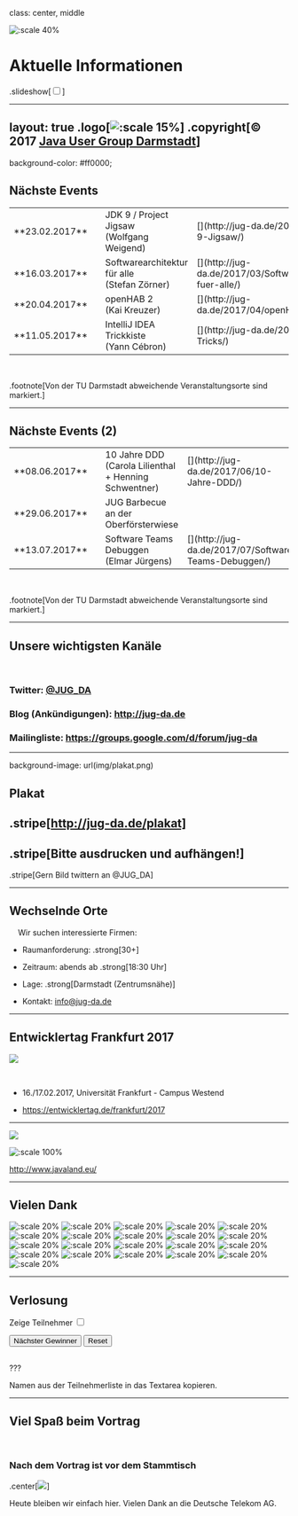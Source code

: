 class: center, middle

![:scale 40%](img/logo_rund.png)

# Aktuelle Informationen
.slideshow[<input id="autoSlideshow" type="checkbox" title="Auto Slideshow" />]

---
layout: true
.logo[![:scale 15%](img/logo_rund.png)]
.copyright[&copy; 2017 [Java User Group Darmstadt](http://jug-da.de/2017/01/)]
---
background-color: #ff0000;

## Nächste Events <i class="fa fa-calendar"></i>

<table>
	<tr>
		<td>**23.02.2017**</td>
		<td><i class="fa fa-university"></i></td>
		<td>JDK 9 / Project Jigsaw<br/>(Wolfgang Weigend)</td>
		<td>[<i class="fa fa-external-link"></i>](http://jug-da.de/2017/02/Java-9-Jigsaw/)</td>
	</tr>
	<tr>
		<td>**16.03.2017**</td>
		<td><i class="fa fa-university fa-container"><i class="fa fa-ban fa-nested"></i></i></td>
		<td>Softwarearchitektur für alle<br/>(Stefan Zörner)</td>
		<td>[<i class="fa fa-external-link"></i>](http://jug-da.de/2017/03/Softwarearchitektur-fuer-alle/)</td>
	</tr>
	<tr>
		<td>**20.04.2017**</td>
		<td><i class="fa fa-university fa-container"><i class="fa fa-ban fa-nested"></i></i></td>
		<td>openHAB 2<br/>(Kai Kreuzer)</td>
		<td>[<i class="fa fa-external-link"></i>](http://jug-da.de/2017/04/openHAB-2/)</td>
	</tr>
	<tr>
		<td>**11.05.2017**</td>
		<td><i class="fa fa-university fa-container"><i class="fa fa-ban fa-nested"></i></i></td>
		<td>IntelliJ IDEA Trickkiste<br/>(Yann Cébron)</td>
		<td>[<i class="fa fa-external-link"></i>](http://jug-da.de/2017/05/IntelliJ-Tricks/)</td>
	</tr>
</table>
&nbsp;

.footnote[Von der TU Darmstadt abweichende Veranstaltungsorte sind markiert.]

---

## Nächste Events (2) <i class="fa fa-calendar"></i>

<table>
	<tr>
		<td>**08.06.2017**</td>
		<td><i class="fa fa-university fa-container"><i class="fa fa-ban fa-nested"></i></i></td>
		<td>10 Jahre DDD<br/>(Carola Lilienthal + Henning Schwentner)</td>
		<td>[<i class="fa fa-external-link"></i>](http://jug-da.de/2017/06/10-Jahre-DDD/)</td>
	</tr>
	<tr>
		<td>**29.06.2017**</td>
		<td><i class="fa fa-university fa-container"><i class="fa fa-ban fa-nested"></i></i></td>
		<td>JUG Barbecue an der Oberförsterwiese</td>
		<td></td>
	</tr>
	<tr>
		<td>**13.07.2017**</td>
		<td><i class="fa fa-university"></i></td>
		<td>Software Teams Debuggen<br/>(Elmar Jürgens)</td>
		<td>[<i class="fa fa-external-link"></i>](http://jug-da.de/2017/07/Software-Teams-Debuggen/)</td>
	</tr>
</table>
&nbsp;

.footnote[Von der TU Darmstadt abweichende Veranstaltungsorte sind markiert.]

---

## Unsere wichtigsten Kanäle <i class="fa fa-bullhorn"></i>

&nbsp;
### **Twitter**: [@JUG_DA](https://twitter.com/jug_da)

### **Blog** (Ankündigungen): http://jug-da.de

### **Mailingliste**: https://groups.google.com/d/forum/jug-da

---

background-image: url(img/plakat.png)

## Plakat <i class="fa fa-list-alt"></i>

.stripe[http://jug-da.de/plakat]
--
.stripe[Bitte ausdrucken und aufhängen!]
--
.stripe[Gern Bild twittern an @JUG_DA]

---

## Wechselnde Orte <i class="fa fa-building-o"></i>

&nbsp;
&nbsp;
Wir suchen interessierte Firmen:

- Raumanforderung: .strong[30+]

- Zeitraum: abends ab .strong[18:30 Uhr]

- Lage: .strong[Darmstadt (Zentrumsnähe)]

- Kontakt: info@jug-da.de

---

## Entwicklertag Frankfurt 2017

![](img/entwicklertag.png)

&nbsp;
- 16./17.02.2017, Universität Frankfurt - Campus Westend

- https://entwicklertag.de/frankfurt/2017

---

![](img/javaland.gif)

![:scale 100%](img/javaland_ijug.png)

http://www.javaland.eu/

---

## Vielen Dank <i class="fa fa-building-o"></i>

![:scale 20%](img/sponsors/tud.png)
![:scale 20%](img/sponsors/sus.png)
![:scale 20%](img/sponsors/idea.png)
![:scale 20%](img/sponsors/dpunkt.png)
![:scale 20%](img/sponsors/oreilly.png)
![:scale 20%](img/sponsors/epress.png)
![:scale 20%](img/sponsors/mitp.png)
![:scale 20%](img/sponsors/hanser.png)
![:scale 20%](img/sponsors/accso.png)
![:scale 20%](img/sponsors/axxessio.png)
![:scale 20%](img/sponsors/msg.png)
![:scale 20%](img/sponsors/itforwork.png)
![:scale 20%](img/sponsors/rheinwerk.png)
![:scale 20%](img/sponsors/sigs.png)
![:scale 20%](img/sponsors/innoq.png)
![:scale 20%](img/sponsors/nterra.png)
![:scale 20%](img/sponsors/cosee.png)
![:scale 20%](img/sponsors/telekom.png)
![:scale 20%](img/sponsors/entwicklertag.png)
![:scale 20%](img/sponsors/gi.png)
![:scale 20%](img/sponsors/qaware.png)

---

## Verlosung <i class="fa fa-users"></i>

<label for="showAttendees">Zeige Teilnehmer <input id="showAttendees" type="checkbox" title="Zeige Teilnehmer" /></label>

<textarea id="attendees" style="display:none;" rows="10" cols="40" onClick="resizeLotteryInput(false);" onBlur="resizeLotteryInput(true);">
Gerd
Jan
Jörn
Marcel
Niko
Sebastian
Falk</textarea>

<div>
    <button onClick="nextWinner()">Nächster Gewinner</button>
    <button onClick="resetLottery()">Reset</button>
</div>

<h2 id="winner" style="color:red"></h2>

???

Namen aus der Teilnehmerliste in das Textarea kopieren.

---

## Viel Spaß beim Vortrag

&nbsp;

### Nach dem Vortrag ist vor dem Stammtisch

.center[![](img/sponsors/telekom.png)]

Heute bleiben wir einfach hier. Vielen Dank an die Deutsche Telekom AG.


